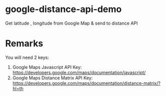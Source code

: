 # google-distance-api-demo
Get latitude , longitude from Google Map &amp; send to distance API 

# Remarks

You will need 2 keys:

1. Google Maps Javascript API Key: https://developers.google.com/maps/documentation/javascript/
2. Google Maps Distance Matrix API Key: https://developers.google.com/maps/documentation/distance-matrix/?hl=th
